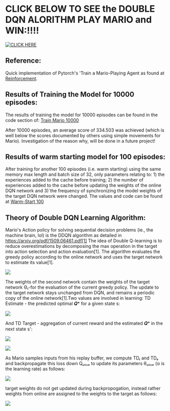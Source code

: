 # CLICK BELOW TO SEE the DOUBLE DQN ALORITHM PLAY MARIO and WIN:!!!! 
[![CLICK HERE](https://github.com/aCStandke/ReinforcementLearning/blob/main/mario.png)](https://youtu.be/iucn3RA2bWc)


## Reference:
Quick implementation of Pytorch's 'Train a Mario-Playing Agent as found at [Reinforcement](https://pytorch.org/tutorials/intermediate/mario_rl_tutorial.html).

## Results of Training the Model for 10000 episodes:
The results of training the model for 10000 episodes can be found in the code section of: [Train Mario 10000](https://github.com/aCStandke/ReinforcementLearning/blob/main/Training_Mario_10000Episodes.ipynb) 

After 10000 episodes, an average score of 334.503 was achieved (which is well below the scores documented by others using simple movements for Mario). Investigation of the reason why, will be done in a future project!

## Results of warm starting model for 100 episodes:
After training for another 100 episodes (i.e. warm starting) using the same memory max length and batch size of 32, only parameters relating to: 1) the experiences added to the cache before training; 2) the number of experiences added to the cache before updating the weights of the online DQN network and 3)`the frequency of synchronizing the model weights of the target DQN network were changed. The values and code can be found at [Warm-Start 100](https://github.com/aCStandke/ReinforcementLearning/blob/main/Experimental_Notebook.ipynb) 

## Theory of Double DQN Learning Algorithm:
Mario's Action policy for solving sequential decision problems (ie., the machine brain, lol) is the DDQN algorithm as detailed in https://arxiv.org/pdf/1509.06461.pdf[1] The idea of Double Q-learning is to reduce overestimations by decomposing the max operation in the target into action selection and action evaluation[1]. The algorithm evaluates the greedy policy according to the online network and uses the target network to estimate its value[1].

![](https://github.com/aCStandke/ReinforcementLearning/blob/main/download.png)

The weights of the second network contain the weights of the target network Θₜ-for the evaluation of the current greedy policy. The update to the target network stays unchanged from DQN, and remains a periodic copy of the online network[1].Two values are involved in learning: TD Estimate - the predicted optimal 𝑸* for a given state s:

![](https://github.com/aCStandke/ReinforcementLearning/blob/main/download%20(1).png)


And TD Target - aggregation of current reward and the estimated 𝑸* in the next state s':

![](https://github.com/aCStandke/ReinforcementLearning/blob/main/download%20(2).png)

![](https://github.com/aCStandke/ReinforcementLearning/blob/main/download%20(3).png)

As Mario samples inputs from his replay buffer, we compute TDₜ and TDₑ and backpropagate this loss down Qₒₗᵢₙₑ to update its parameters θₒₗᵢₙₑ (α is the learning rate) as follows:

![](https://github.com/aCStandke/ReinforcementLearning/blob/main/download%20(4).png)

target weights do not get updated during backpropogation, instead rather weights from online are assigned to the weights to the target as follows:

![](https://github.com/aCStandke/ReinforcementLearning/blob/main/download%20(5).png)
